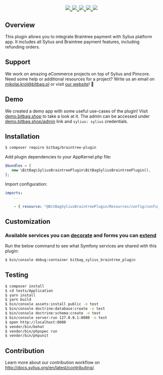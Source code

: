 <h1 align="center">
    <br />
    <a href="https://packagist.org/packages/bitbag/braintree-plugin" title="License" target="_blank">
        <img src="https://img.shields.io/packagist/l/bitbag/braintree-plugin.svg" />
    </a>
    <a href="https://packagist.org/packages/bitbag/braintree-plugin" title="Version" target="_blank">
        <img src="https://img.shields.io/packagist/v/bitbag/braintree-plugin.svg" />
    </a>
    <a href="http://travis-ci.org/BitBagCommerce/SyliusBraintreePlugin" title="Build status" target="_blank">
            <img src="https://img.shields.io/travis/BitBagCommerce/SyliusBraintreePlugin/master.svg" />
        </a>
    <a href="https://scrutinizer-ci.com/g/BitBagCommerce/SyliusBraintreePlugin/" title="Scrutinizer" target="_blank">
        <img src="https://img.shields.io/scrutinizer/g/BitBagCommerce/SyliusBraintreePlugin.svg" />
    </a>
    <a href="https://packagist.org/packages/bitbag/braintree-plugin" title="Total Downloads" target="_blank">
        <img src="https://poser.pugx.org/bitbag/braintree-plugin/downloads" />
    </a>
</h1>

## Overview

This plugin allows you to integrate Braintree payment with Sylius platform app. It includes all Sylius and Braintree payment features, including refunding orders.

## Support

We work on amazing eCommerce projects on top of Sylius and Pimcore. Need some help or additional resources for a project?
Write us an email on mikolaj.krol@bitbag.pl or visit [our website](https://bitbag.shop/)! :rocket:

## Demo

We created a demo app with some useful use-cases of the plugin! Visit [demo.bitbag.shop](https://demo.bitbag.shop) to take a look at it. 
The admin can be accessed under [demo.bitbag.shop/admin](https://demo.bitbag.shop/admin) link and `sylius: sylius` credentials.

## Installation
```bash
$ composer require bitbag/braintree-plugin 
```
    
Add plugin dependencies to your AppKernel.php file:

```php
$bundles = [
   new \BitBag\SyliusBraintreePlugin\BitBagSyliusBraintreePlugin(),
];
```

Import configuration:

```yaml
imports:
    ...
    
    - { resource: "@BitBagSyliusBraintreePlugin/Resources/config/config.yml" }
```

## Customization

### Available services you can [decorate](https://symfony.com/doc/current/service_container/service_decoration.html) and forms you can [extend](http://symfony.com/doc/current/form/create_form_type_extension.html)

Run the below command to see what Symfony services are shared with this plugin:
 
```bash
$ bin/console debug:container bitbag_sylius_braintree_plugin
```

## Testing

```bash
$ composer install
$ cd tests/Application
$ yarn install
$ yarn build
$ bin/console assets:install public -e test
$ bin/console doctrine:database:create -e test
$ bin/console doctrine:schema:create -e test
$ bin/console server:run 127.0.0.1:8080 -e test
$ open http://localhost:8080
$ vendor/bin/behat
$ vendor/bin/phpspec run
$ vendor/bin/phpunit
```

## Contribution

Learn more about our contribution workflow on http://docs.sylius.org/en/latest/contributing/.
